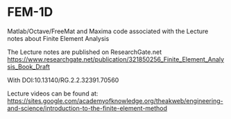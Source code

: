 # FEM-1D
Matlab/Octave/FreeMat and Maxima code associated with the 
Lecture notes about Finite Element Analysis

The Lecture notes are published on ResearchGate.net
https://www.researchgate.net/publication/321850256_Finite_Element_Analysis_Book_Draft

With DOI:10.13140/RG.2.2.32391.70560

Lecture videos can be found at:
https://sites.google.com/academyofknowledge.org/theakweb/engineering-and-science/introduction-to-the-finite-element-method
